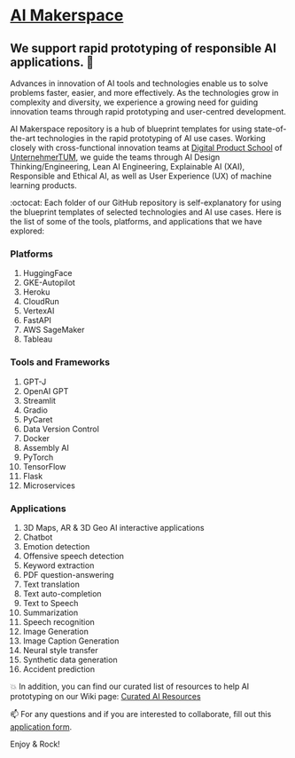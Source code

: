 # [AI Makerspace](https://github.com/DigitalProductschool/AI-Makerspace) 
## We support rapid prototyping of responsible AI applications. 🚀

Advances in innovation of AI tools and technologies enable us to solve problems faster, easier, and more effectively. As the technologies grow in complexity and diversity, we experience a growing need for guiding innovation teams through rapid  prototyping and user-centred development. 

AI Makerspace repository is a hub of blueprint templates for using state-of-the-art technologies in the rapid prototyping of AI use cases. Working closely with cross-functional innovation teams at [Digital Product School](https://digitalproductschool.io/) of [UnternehmerTUM](https://www.unternehmertum.de/en), we guide the teams through AI Design Thinking/Engineering, Lean AI Engineering, Explainable AI (XAI), Responsible and Ethical AI, as well as User Experience (UX) of machine learning products. 

:octocat: Each folder of our GitHub repository is self-explanatory for using the blueprint templates of selected technologies and AI use cases. Here is the list of some of the tools, platforms, and applications that we have explored:

### Platforms
1. HuggingFace
2. GKE-Autopilot
3. Heroku
4. CloudRun
5. VertexAI
6. FastAPI
7. AWS SageMaker
8. Tableau

### Tools and Frameworks
1. GPT-J
2. OpenAI GPT
3. Streamlit
4. Gradio
5. PyCaret
6. Data Version Control
7. Docker
8. Assembly AI
9. PyTorch
10. TensorFlow
11. Flask
12. Microservices

### Applications

1. 3D Maps, AR & 3D Geo AI interactive applications
2. Chatbot 
3. Emotion detection
4. Offensive speech detection
5. Keyword extraction
6. PDF question-answering
7. Text translation
8. Text auto-completion
9. Text to Speech
10. Summarization
11. Speech recognition
12. Image Generation
13. Image Caption Generation
14. Neural style transfer
15. Synthetic data generation
16. Accident prediction


:boom: In addition, you can find our curated list of resources to help AI prototyping on our Wiki page: [Curated AI Resources](https://github.com/DigitalProductschool/AI-Makerspace/wiki/Welcome-to-Curated-AI-Resources!-%F0%9F%9A%80)

📫 For any questions and if you are interested to collaborate, fill out this [application form](https://forms.gle/2Yh1DNZyR97f5w4q6).

Enjoy & Rock!
